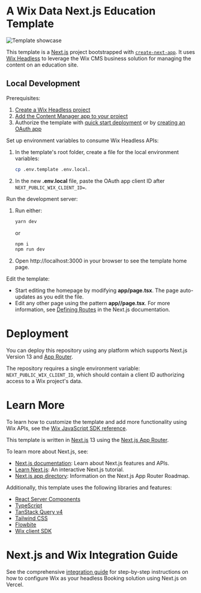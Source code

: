 # A Wix Data Next.js Education Template

![Template showcase](docs/media/template-showcase.gif)

This template is a [Next.js](https://nextjs.org/) project bootstrapped with [`create-next-app`](https://github.com/vercel/next.js/tree/canary/packages/create-next-app). It uses [Wix Headless](https://dev.wix.com/api/sdk/about-wix-headless/overview) to leverage the Wix CMS business solution for managing the content on an education site.

## Local Development

Prerequisites:

1. [Create a Wix Headless project](https://dev.wix.com/docs/go-headless/getting-started/setup/general-setup/create-a-project)
2. [Add the Content Manager app to your project](https://dev.wix.com/docs/go-headless/getting-started/setup/general-setup/add-apps-to-a-project)
3. Authorize the template with [quick start deployment](https://manage.wix.com/headless-funnel-nextjs/select-platform?templateName=cms) or by [creating an OAuth app](https://dev.wix.com/docs/go-headless/getting-started/setup/authorization/create-an-o-auth-app-for-visitors-and-members)

Set up environment variables to consume Wix Headless APIs:

1. In the template's root folder, create a file for the local environment variables:
    ```sh
    cp .env.template .env.local.
    ```
2. In the new **.env.local** file, paste the OAuth app client ID after `NEXT_PUBLIC_WIX_CLIENT_ID=`.

Run the development server:

1. Run either:

    ```sh
    yarn dev
    ```

    or

    ```sh
    npm i
    npm run dev
    ```

2. Open http://localhost:3000 in your browser to see the template home page.

Edit the template:

- Start editing the homepage by modifying **app/page.tsx**. The page auto-updates as you edit the file.
- Edit any other page using the pattern **app/<route>/page.tsx**. For more information, see [Defining Routes](https://beta.nextjs.org/docs/routing/defining-routes) in the Next.js documentation.

# Deployment

You can deploy this repository using any platform which supports Next.js Version 13 and [App Router](https://nextjs.org/docs/app).

The repository requires a single environment variable: `NEXT_PUBLIC_WIX_CLIENT_ID`, which should contain a client ID authorizing access to a Wix project's data.

# Learn More

To learn how to customize the template and add more functionality using Wix APIs, see the [Wix JavaScript SDK reference](https://dev.wix.com/api/sdk).

This template is written in [Next.js](https://nextjs.org/docs) 13 using the [Next.js App Router](https://nextjs.org/docs/app). 

To learn more about Next.js, see:

- [Next.js documentation](https://nextjs.org/docs): Learn about Next.js features and APIs.
- [Learn Next.js](https://nextjs.org/learn): An interactive Next.js tutorial.
- [Next.js app directory](https://beta.nextjs.org/docs/app-directory-roadmap): Information on the Next.js App Router Roadmap.

Additionally, this template uses the following libraries and features:

- [React Server Components](https://nextjs.org/docs/advanced-features/react-18/server-components)
- [TypeScript](https://www.typescriptlang.org/docs/handbook/release-notes/typescript-4-9.html)
- [TanStack Query v4](https://tanstack.com/query/latest)
- [Tailwind CSS](https://tailwindcss.com/)
- [Flowbite](https://flowbite.com/)
- [Wix client SDK](https://dev.wix.com/api/sdk/introduction)

# Next.js and Wix Integration Guide

See the comprehensive [integration guide](./docs/integration-guide.md) for step-by-step instructions on how to configure Wix as your headless Booking solution using Next.js on Vercel.
